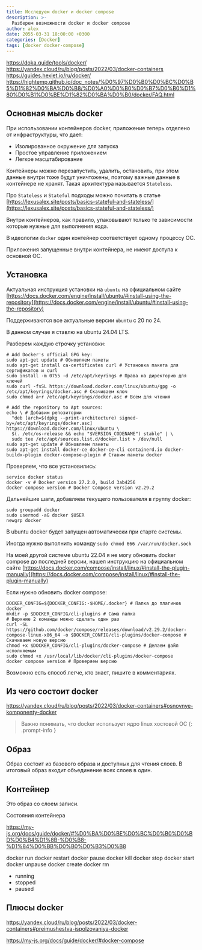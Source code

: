 ```yaml
---
title: Исследуем docker и docker compose
description: >-
  Разберем возможности docker и docker compose
author: alex
date: 2055-03-31 18:00:00 +0300
categories: [Docker]
tags: [docker docker-compose]
---
```


https://doka.guide/tools/docker/
https://yandex.cloud/ru/blog/posts/2022/03/docker-containers
https://guides.hexlet.io/ru/docker/
https://hightemp.github.io/doc_notes/%D0%97%D0%B0%D0%BC%D0%B5%D1%82%D0%BA%D0%B8/%D0%A0%D0%B0%D0%B7%D0%B0%D1%80%D0%B1%D0%BE%D1%82%D0%BA%D0%B0/docker/FAQ.html


## Основная мысль docker
 
При использовании контейнеров docker, приложение теперь отделено от инфраструктуры, что дает:

- Изолированное окружение для запуска
- Простое управление приложением
- Легкое масштабирование

Контейнеры можно перезапустить, удалить, остановить, при этом данные внутри тоже будут уничтожены, поэтому важные данные в контейнере не хранят.
Такая архитектура называется `Stateless`. 

Про `Stateless` и `Stateful` подходы можно почитать в статье [https://lexusalex.site/posts/basics-stateful-and-stateless/](https://lexusalex.site/posts/basics-stateful-and-stateless/)

Внутри контейнеров, как правило, упаковывают только те зависимости которые нужные для выполнения кода.

В идеологии `docker` один контейнер соответствует одному процессу ОС.

Приложения запущенные внутри контейнера, не имеют доступа к основной ОС.

## Установка

Актуальная инструкция установки на `ubuntu` на официальном сайте [https://docs.docker.com/engine/install/ubuntu/#install-using-the-repository](https://docs.docker.com/engine/install/ubuntu/#install-using-the-repository)
 
Поддерживаются все актуальные версии `ubuntu` с 20 по 24.

В данном случае я ставлю на ubuntu 24.04 LTS.

Разберем каждую строчку установки:

````shell
# Add Docker's official GPG key:
sudo apt-get update # Обновляем пакеты
sudo apt-get install ca-certificates curl # Установка пакета для сертификатов и curl
sudo install -m 0755 -d /etc/apt/keyrings # Права на директорию для ключей
sudo curl -fsSL https://download.docker.com/linux/ubuntu/gpg -o /etc/apt/keyrings/docker.asc # Скачиваем ключ
sudo chmod a+r /etc/apt/keyrings/docker.asc # Всем для чтения

# Add the repository to Apt sources:
echo \ # Добавим репозитории
  "deb [arch=$(dpkg --print-architecture) signed-by=/etc/apt/keyrings/docker.asc] https://download.docker.com/linux/ubuntu \
  $(. /etc/os-release && echo "$VERSION_CODENAME") stable" | \
  sudo tee /etc/apt/sources.list.d/docker.list > /dev/null
sudo apt-get update # Обновляем пакеты
sudo apt-get install docker-ce docker-ce-cli containerd.io docker-buildx-plugin docker-compose-plugin # Ставим пакеты docker
````

Проверяем, что все установились:

````shell
service docker status
docker -v # Docker version 27.2.0, build 3ab4256
docker compose version # Docker Compose version v2.29.2
````

Дальнейшие шаги, добавляем текущего пользователя в группу docker:

````shell
sudo groupadd docker
sudo usermod -aG docker $USER
newgrp docker
````

В ubuntu docker будет запущен автоматически при старте системы.

Иногда нужно выполнить команду `sudo chmod 666 /var/run/docker.sock`

На моей другой системе ubuntu 22.04 я не могу обновить docker compose до последней версии, нашел инструкцию на официальном сайте 
[https://docs.docker.com/compose/install/linux/#install-the-plugin-manually](https://docs.docker.com/compose/install/linux/#install-the-plugin-manually)

Если нужно обновить docker compose:

````shell
DOCKER_CONFIG=${DOCKER_CONFIG:-$HOME/.docker} # Папка до плагинов docker
mkdir -p $DOCKER_CONFIG/cli-plugins # Сама папка
# Верхние 2 команды можно сделать один раз
curl -SL https://github.com/docker/compose/releases/download/v2.29.2/docker-compose-linux-x86_64 -o $DOCKER_CONFIG/cli-plugins/docker-compose # Скачиваем новую версию
chmod +x $DOCKER_CONFIG/cli-plugins/docker-compose # Делаем файл исполняемым
sudo chmod +x /usr/local/lib/docker/cli-plugins/docker-compose
docker compose version # Проверяем версию
````

Возможно есть способ легче, кто знает, пишите в комментариях.

## Из чего состоит docker

https://yandex.cloud/ru/blog/posts/2022/03/docker-containers#osnovnye-komponenty-docker

> Важно понимать, что docker использует ядро linux хостовой ОС
{: .prompt-info }

## Образ

Образ состоит из базового образа и доступных для чтения слоев. В итоговый образ входит объединение всех слоев в один.

## Контейнер

Это образ со слоем записи.

Состояния контейнера

https://my-js.org/docs/guide/docker/#%D0%BA%D0%BE%D0%BC%D0%B0%D0%BD%D0%B4%D1%8B-%D0%B8-%D1%84%D0%BB%D0%B0%D0%B3%D0%B8

docker run
docker restart
docker pause
docker kill
docker stop
docker start
docker unpause
docker create
docker rm

- running
- stopped
- paused

## Плюсы docker

https://yandex.cloud/ru/blog/posts/2022/03/docker-containers#preimushestva-ispolzovaniya-docker


https://my-js.org/docs/guide/docker/#docker-compose



